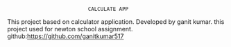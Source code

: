                               CALCULATE APP
This project based on calculator application.
Developed by ganit kumar.
this project used for newton school assignment.
github:https://github.com/ganitkumar517